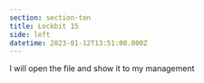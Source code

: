 ```yaml
---
section: section-ten
title: Lockbit 15
side: left
datetime: 2023-01-12T13:51:00.000Z
---
```

I will open the file and show it to my management
